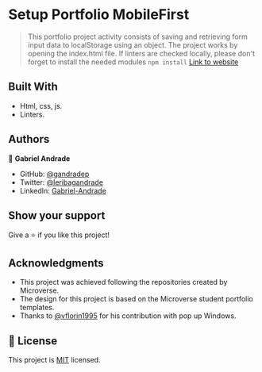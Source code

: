 # Setup Portfolio MobileFirst

> This portfolio project activity consists of saving and retrieving form input data to localStorage using an object.
> The project works by opening the index.html file. If linters are checked locally, please don't forget to install the needed modules `npm install`
[Link to website](https://gandradep.github.io/porfolio_mobile_first/)

## Built With

- Html, css, js.
- Linters.

## Authors

👤 **Gabriel Andrade**

- GitHub: [@gandradep](https://github.com/gandradep)
- Twitter: [@leribagandrade](https://twitter.com/leribagandrade)
- LinkedIn: [Gabriel-Andrade](https://www.linkedin.com/in/gabriel-andrade-silla-turca/)


## Show your support

Give a ⭐️ if you like this project!

## Acknowledgments

- This project was achieved following the repositories created by Microverse.
- The design for this project is based on the Microverse student portfolio templates.
- Thanks to [@vflorin1995](https://github.com/vflorin1995) for his contribution with pop up Windows.

## 📝 License

This project is [MIT](./LICENSE) licensed.

